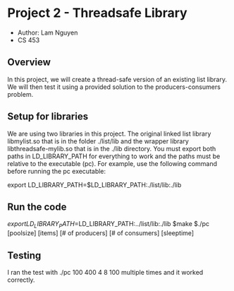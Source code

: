 # Project 2 - Threadsafe Library

- Author: Lam Nguyen
- CS 453

## Overview

In this project, we will create a thread-safe version of an existing list library. We will then test it using a provided solution to the producers-consumers problem.

## Setup for libraries
We are using two libraries in this project. The original linked list library libmylist.so  that is in the folder ./list/lib and the wrapper library libthreadsafe-mylib.so that is in the ./lib directory. You must export both paths in LD_LIBRARY_PATH for everything to work and the paths must be relative to the executable (pc).  For example, use the following command before running the pc executable:

  export LD_LIBRARY_PATH=$LD_LIBRARY_PATH:./list/lib:./lib

## Run the code

$export LD_LIBRARY_PATH=$LD_LIBRARY_PATH:../list/lib:./lib
$make
$./pc [poolsize] [items] [# of producers] [# of consumers] [sleeptime]

## Testing
I ran the test with ./pc 100 400 4 8 100 multiple times and it worked correctly.
